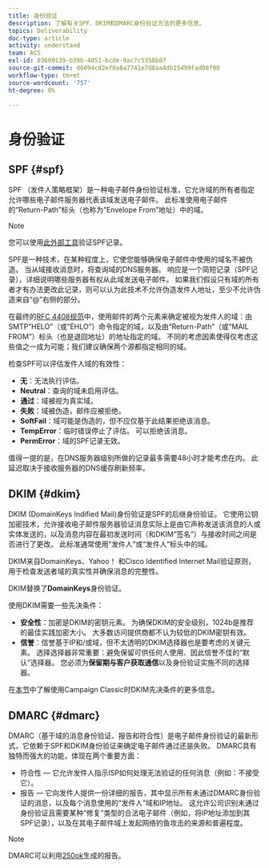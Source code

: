 ```yaml
---
title: 身份验证
description: 了解有关SPF、DKIM和DMARC身份验证方法的更多信息。
topics: Deliverability
doc-type: article
activity: understand
team: ACS
exl-id: 03609139-b39b-4051-bcde-9ac7c5358b87
source-git-commit: d6094cd2ef0a8a7741e7d8aa4db15499fad08f90
workflow-type: tm+mt
source-wordcount: '757'
ht-degree: 0%

---
```


# 身份验证

## SPF {#spf}

SPF （发件人策略框架）是一种电子邮件身份验证标准，它允许域的所有者指定允许哪些电子邮件服务器代表该域发送电子邮件。 此标准使用电子邮件的“Return-Path”标头（也称为“Envelope From”地址）中的域。

>[!NOTE]
>
>您可以使用[此外部工具](https://www.kitterman.com/spf/validate.html)验证SPF记录。

SPF是一种技术，在某种程度上，它使您能够确保电子邮件中使用的域名不被伪造。 当从域接收消息时，将查询域的DNS服务器。 响应是一个简短记录（SPF记录），详细说明哪些服务器有权从此域发送电子邮件。 如果我们假设只有域的所有者才有办法更改此记录，则可以认为此技术不允许伪造发件人地址，至少不允许伪造来自“@”右侧的部分。

在最终的[RFC 4408规范](https://www.rfc-editor.org/info/rfc4408)中，使用邮件的两个元素来确定被视为发件人的域：由SMTP“HELO”（或“EHLO”）命令指定的域，以及由“Return-Path”（或“MAIL FROM”）标头（也是退回地址）的地址指定的域。 不同的考虑因素使得仅考虑这些值之一成为可能；我们建议确保两个源都指定相同的域。

检查SPF可以评估发件人域的有效性：

* **无**：无法执行评估。
* **Neutral**：查询的域未启用评估。
* **通过**：域被视为真实域。
* **失败**：域被伪造，邮件应被拒绝。
* **SoftFail**：域可能是伪造的，但不应仅基于此结果拒绝该消息。
* **TempError**：临时错误停止了评估。 可以拒绝该消息。
* **PermError**：域的SPF记录无效。

值得一提的是，在DNS服务器级别所做的记录最多需要48小时才能考虑在内。 此延迟取决于接收服务器的DNS缓存刷新频率。

## DKIM {#dkim}

DKIM (DomainKeys Indified Mail)身份验证是SPF的后继身份验证。 它使用公钥加密技术，允许接收电子邮件服务器验证消息实际上是由它声称发送该消息的人或实体发送的，以及消息内容在最初发送时间（和DKIM“签名”）与接收时间之间是否进行了更改。 此标准通常使用“发件人”或“发件人”标头中的域。

DKIM来自DomainKeys、Yahoo！ 和Cisco Identified Internet Mail验证原则，用于检查发送者域的真实性并确保消息的完整性。

DKIM替换了&#x200B;**DomainKeys**&#x200B;身份验证。

使用DKIM需要一些先决条件：

* **安全性**：加密是DKIM的密钥元素。 为确保DKIM的安全级别，1024b是推荐的最佳实践加密大小。 大多数访问提供商都不认为较低的DKIM密钥有效。
* **信誉**：信誉基于IP和/或域，但不太透明的DKIM选择器也是要考虑的关键元素。 选择选择器非常重要：避免保留可供任何人使用、因此信誉不佳的“默认”选择器。 您必须为&#x200B;**保留期与客户获取通信**&#x200B;以及身份验证实施不同的选择器。

在[本节](/help/additional-resources/acc-technical-recommendations.md#dkim-acc)中了解使用Campaign Classic时DKIM先决条件的更多信息。

## DMARC {#dmarc}

DMARC（基于域的消息身份验证、报告和符合性）是电子邮件身份验证的最新形式，它依赖于SPF和DKIM身份验证来确定电子邮件通过还是失败。 DMARC具有独特而强大的功能，体现在两个重要方面：

* 符合性 — 它允许发件人指示ISP如何处理无法验证的任何消息（例如：不接受它）。
* 报告 — 它向发件人提供一份详细的报告，其中显示所有未通过DMARC身份验证的消息，以及每个消息使用的“发件人”域和IP地址。 这允许公司识别未通过身份验证且需要某种“修复”类型的合法电子邮件（例如，将IP地址添加到其SPF记录），以及在其电子邮件域上发起网络钓鱼攻击的来源和普遍程度。

>[!NOTE]
>
>DMARC可以利用[250ok](https://250ok.com/)生成的报告。
